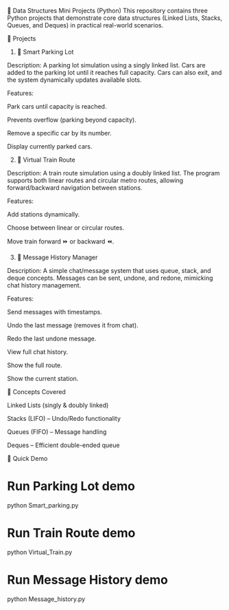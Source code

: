 🚀 Data Structures Mini Projects (Python)
This repository contains three Python projects that demonstrate core data structures (Linked Lists, Stacks, Queues, and Deques) in practical real-world scenarios.

📂 Projects
1. 🚗 Smart Parking Lot

Description:
A parking lot simulation using a singly linked list. Cars are added to the parking lot until it reaches full capacity. Cars can also exit, and the system dynamically updates available slots.

Features:

Park cars until capacity is reached.

Prevents overflow (parking beyond capacity).

Remove a specific car by its number.

Display currently parked cars.

2. 🚆 Virtual Train Route

Description:
A train route simulation using a doubly linked list. The program supports both linear routes and circular metro routes, allowing forward/backward navigation between stations.

Features:

Add stations dynamically.

Choose between linear or circular routes.

Move train forward ⏩ or backward ⏪.

3. 💬 Message History Manager

Description:
A simple chat/message system that uses queue, stack, and deque concepts. Messages can be sent, undone, and redone, mimicking chat history management.

Features:

Send messages with timestamps.

Undo the last message (removes it from chat).

Redo the last undone message.

View full chat history.

Show the full route.

Show the current station.

📖 Concepts Covered

Linked Lists (singly & doubly linked)

Stacks (LIFO) – Undo/Redo functionality

Queues (FIFO) – Message handling

Deques – Efficient double-ended queue

🚀 Quick Demo
# Run Parking Lot demo
python Smart_parking.py

# Run Train Route demo
python Virtual_Train.py

# Run Message History demo
python Message_history.py
